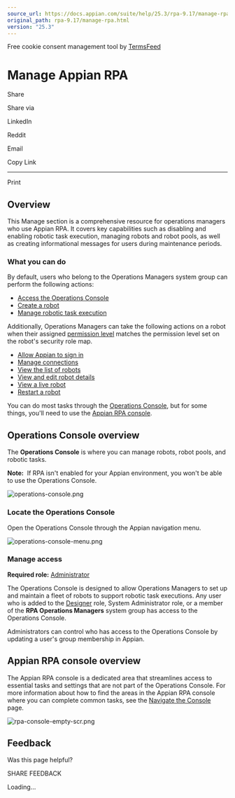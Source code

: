 ```yaml
---
source_url: https://docs.appian.com/suite/help/25.3/rpa-9.17/manage-rpa.html
original_path: rpa-9.17/manage-rpa.html
version: "25.3"
---
```


Free cookie consent management tool by [TermsFeed](https://www.termsfeed.com/)

# Manage Appian RPA

Share

Share via

LinkedIn

Reddit

Email

Copy Link

* * *

Print

## Overview

This Manage section is a comprehensive resource for operations managers who use Appian RPA. It covers key capabilities such as disabling and enabling robotic task execution, managing robots and robot pools, as well as creating informational messages for users during maintenance periods.

### What you can do

By default, users who belong to the Operations Managers system group can perform the following actions:

-   [Access the Operations Console](#manage-access)
-   [Create a robot](manage-robots-installation-config.html#create-a-robot)
-   [Manage robotic task execution](manage-robotic-tasks.html#manage-robotic-task-executions)

Additionally, Operations Managers can take the following actions on a robot when their assigned [permission level](../object-security.html#permission-levels-in-role-maps) matches the permission level set on the robot's security role map.

-   [Allow Appian to sign in](manage-robots-installation-config.html#allow-appian-to-sign-in)
-   [Manage connections](manage-robots-installation-config.html#manage-connection)
-   [View the list of robots](manage-robots.html#view-the-list-of-robots)
-   [View and edit robot details](manage-robots.html#view-robot-details)
-   [View a live robot](manage-robots.html#view-a-live-robot)
-   [Restart a robot](manage-robots.html#restart-a-robot)

You can do most tasks through the [Operations Console](#operations-console-overview), but for some things, you'll need to use the [Appian RPA console](#appian-rpa-console-overview).

## Operations Console overview

The **Operations Console** is where you can manage robots, robot pools, and robotic tasks.

**Note:**  If RPA isn't enabled for your Appian environment, you won't be able to use the Operations Console.

![operations-console.png](images/operations-console.png)

### Locate the Operations Console

Open the Operations Console through the Appian navigation menu.

![operations-console-menu.png](images/operations-console-menu.png)

### Manage access

**Required role:** [Administrator](learn-user-settings.html#rpa-roles)

The Operations Console is designed to allow Operations Managers to set up and maintain a fleet of robots to support robotic task executions. Any user who is added to the [Designer](../User_Roles.html#designer-role) role, System Administrator role, or a member of the **RPA Operations Managers** system group has access to the Operations Console.

Administrators can control who has access to the Operations Console by updating a user's group membership in Appian.

## Appian RPA console overview

The Appian RPA console is a dedicated area that streamlines access to essential tasks and settings that are not part of the Operations Console. For more information about how to find the areas in the Appian RPA console where you can complete common tasks, see the [Navigate the Console](how-to-navigate-console.html) page.

![rpa-console-empty-scr.png](images/rpa-console-empty-scr.png)

## Feedback

Was this page helpful?

SHARE FEEDBACK

Loading...